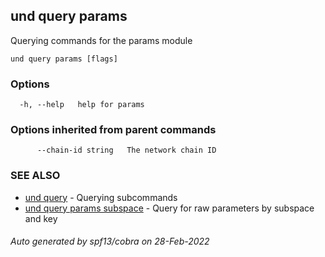 ## und query params

Querying commands for the params module

```
und query params [flags]
```

### Options

```
  -h, --help   help for params
```

### Options inherited from parent commands

```
      --chain-id string   The network chain ID
```

### SEE ALSO

* [und query](und_query.md)	 - Querying subcommands
* [und query params subspace](und_query_params_subspace.md)	 - Query for raw parameters by subspace and key

###### Auto generated by spf13/cobra on 28-Feb-2022
